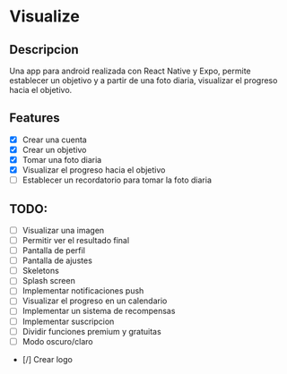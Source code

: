 # Visualize

## Descripcion
Una app para android realizada con React Native y Expo, permite establecer un objetivo y a partir de una foto diaria, visualizar el progreso hacia el objetivo.

## Features
- [X] Crear una cuenta
- [X] Crear un objetivo
- [X] Tomar una foto diaria
- [X] Visualizar el progreso hacia el objetivo
- [ ] Establecer un recordatorio para tomar la foto diaria

## TODO:
- [ ] Visualizar una imagen
- [ ] Permitir ver el resultado final
- [ ] Pantalla de perfil
- [ ] Pantalla de ajustes
- [ ] Skeletons
- [ ] Splash screen
- [ ] Implementar notificaciones push
- [ ] Visualizar el progreso en un calendario
- [ ] Implementar un sistema de recompensas
- [ ] Implementar suscripcion
- [ ] Dividir funciones premium y gratuitas
- [ ] Modo oscuro/claro
- [/] Crear logo
